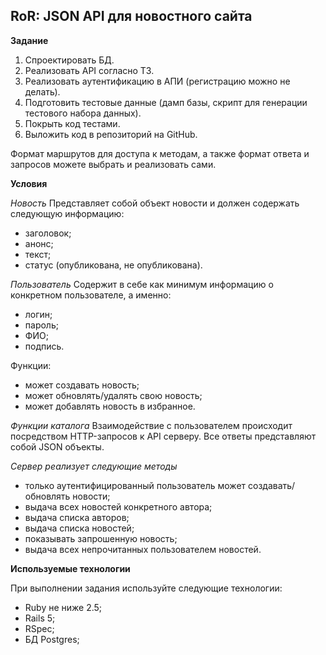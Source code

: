 ## RoR: JSON API для новостного сайта

**Задание**

1.  Спроектировать БД.
2.  Реализовать API согласно ТЗ.
3.  Реализовать аутентификацию в АПИ (регистрацию можно не делать). 
4.  Подготовить тестовые данные (дамп базы, скрипт для генерации тестового набора данных). 
5.  Покрыть код тестами. 
6.  Выложить код в репозиторий на GitHub. 

Формат маршрутов для доступа к методам, а также формат ответа и запросов можете выбрать и реализовать сами. 

**Условия**

_Новость_ 
Представляет собой объект новости и должен содержать следующую информацию: 
* заголовок;
* анонс;
* текст;
* статус (опубликована, не опубликована).
 
_Пользователь_
Содержит в себе как минимум информацию о конкретном пользователе, а именно: 
* логин;
* пароль;
* ФИО;
* подпись. 

Функции:
* может создавать новость;
* может обновлять/удалять свою новость;
* может добавлять новость в избранное. 

_Функции каталога_ 
Взаимодействие с пользователем происходит посредством HTTP-запросов к API серверу. Все ответы представляют собой JSON объекты.

_Сервер реализует следующие методы_
* только аутентифицированный пользователь может создавать/обновлять новости; 
* выдача всех новостей конкретного автора;
* выдача списка авторов;
* выдача списка новостей;
* показывать запрошенную новость; 
* выдача всех непрочитанных пользователем новостей. 

**Используемые технологии**

При выполнении задания используйте следующие технологии: 
* Ruby не ниже 2.5;
* Rails 5;
* RSpec;
* БД Postgres;